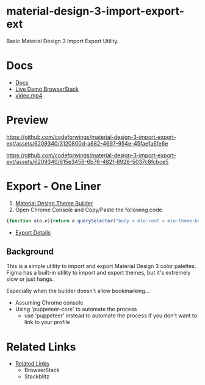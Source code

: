 # material-design-3-import-export-ext
Basic Material Design 3 Import Export Utility.
# Docs
* [Docs](https://codeforwings.github.io/material-design-3-import-export-ext/)
* [Live Demo BrowserStack](https://automate.browserstack.com/dashboard/v2/public-build/VWthWVl2ZUZxc1VHcHdRaFRPRkMyZDM1ZFhna3pZUEF3dE1KS090OGJSYmtUWFgva01TVHA0blE4ajFicTVxM3BtRzJhd01VaXJFa1kwN1hCS0oxWnc9PS0tZlVNM0ZRS2F0UkZPOVJuUER2WnJwUT09--44835d1c307a4abbcbf6f94120ff51b3b569da35)
* [video.mp4](docs%2Fsrc%2Fpublic%2FpuppJsonReplay%2Fvideo-ac5feafecf40ecdd00dadd4f45403dd8123acc56.mp4)

# Preview
https://github.com/codeforwings/material-design-3-import-export-ext/assets/6209340/3120800d-a682-4697-954e-45fae1a6fe6e

https://github.com/codeforwings/material-design-3-import-export-ext/assets/6209340/615e3456-6b76-482f-8928-5037c8fcbce5


# Export - One Liner
1. [Material Design Theme Builder](https://m3.material.io/theme-builder#/custom?primary=#cba642)
2. Open Chrome Console and Copy/Paste the following code
```js
{function o(o,e){return e.querySelector("body > mio-root > mio-theme-builder > theme-builder").shadowRoot.querySelector("main > root-page > custom-base").shadowRoot.querySelector("main > section.options > article > div:nth-child(2) > core-colors").shadowRoot.querySelector(`section > div.colors > div:nth-child(${o}) > core-color-input`).shadowRoot.querySelector("#root > color-input").shadowRoot.querySelector("div").getAttribute("style").match(/--value: (.+?);/)[1]}let e=[{key:"primary",i:1},{key:"secondary",i:2},{key:"tertiary",i:3},{key:"neutral",i:4}];var t={};for(let{key:r,i:i}of e){let l=o(i,document);t[r]=l}t;}
```
* [Export Details](https://codeforwings.github.io/material-design-3-import-export-ext/demo.html#export)


## Background
This is a simple utility to import and export Material Design 3 color palettes.
Figma has a built-in utility to import and export themes, but it's extremely slow or just hangs.

Especially when the builder doesn't allow bookmarking...

* Assuming Chrome console
* Using 'puppeteer-core' to automate the process
  * use 'puppeteer' instead to automate the process if you don't want to link to your profile

<!-- todo add back the rest -->
# Related Links
* [Related Links](https://codeforwings.github.io/material-design-3-import-export-ext/demo.html#related-links)
  * BrowserStack
  <!-- * https://automate.browserstack.com/dashboard/v2/public-build/dWxIUFBMNG9hOFI3ZkFNano4bERUd1dvTGJPTmZBMlViVFp1ZjM3M1NFVlVISmxTcEQ3QzB2bmIrLzBEcGUvSE11dmJSZTRKUy9ZcjM1dkFLUjZRT0E9PS0tdFY4N3VNWmdxcmZwNW9DVmswc0lkdz09--c2a743318608e93d35f686e906d4edefb5ad04d0 -->
  * Stackblitz
  <!-- * https://stackblitz.com/ -->



<!-- # Misc. Snippets

## Copy to clipboard
```js
/* For console copy, need to copy from dom */
// Create a new textarea element
const textarea = document.createElement('textarea');
textarea.value = "someText";

// Append the textarea to the page
document.body.appendChild(textarea);

// Select the text within the textarea
textarea.select();

// Copy the selected text to the clipboard
document.execCommand('copy');
``` -->

